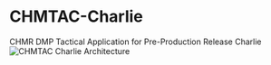 # CHMTAC-Charlie
CHMR DMP Tactical Application for Pre-Production Release Charlie
![CHMTAC Charlie Architecture](https://github.com/user-attachments/assets/73cc8013-68e1-43b6-9f03-05bba56693da)
